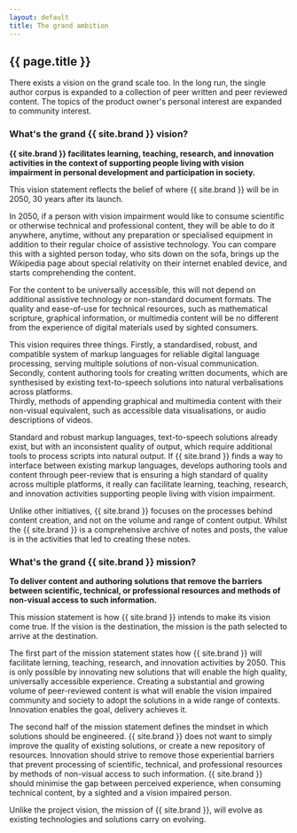 ```yaml
---
layout: default
title: The grand ambition
---
```


## {{ page.title }}

There exists a vision on the grand scale too.
In the long run, the single author corpus is expanded to a collection of peer written and peer reviewed content.
The topics of the product owner's personal interest are expanded to community interest.

### What's the grand {{ site.brand }} vision?

**{{ site.brand }} facilitates learning, teaching, research, and innovation activities in the context of supporting people living with vision impairment in personal development and participation in society.**

This vision statement reflects the belief of where {{ site.brand }} will be in 2050, 30 years after its launch.

In 2050, if a person with vision impairment would like to consume scientific or otherwise technical and professional content, they will be able to do it anywhere, anytime, without any preparation or specialised equipment in addition to their regular choice of assistive technology.
You can compare this with a sighted person today, who sits down on the sofa, brings up the Wikipedia page about special relativity on their internet enabled device, and starts comprehending the content.

For the content to be universally accessible, this will not depend on additional assistive technology or non-standard document formats.
The quality and ease-of-use for technical resources, such as mathematical scripture, graphical information, or multimedia content will be no different from the experience of digital materials used by sighted consumers.

This vision requires three things.
Firstly, a standardised, robust, and compatible system of  markup languages for reliable digital language processing, serving multiple solutions of non-visual communication.  
Secondly, content authoring tools for creating written documents, which are synthesised by existing text-to-speech solutions into natural verbalisations across platforms.  
Thirdly, methods of appending graphical and multimedia content with their non-visual equivalent, such as accessible data visualisations, or audio descriptions of videos.

Standard and robust markup languages, text-to-speech solutions already exist, but with an inconsistent quality of output, which require additional tools to process scripts into natural output.
If {{ site.brand }} finds a way to interface between existing markup languages, develops authoring tools and content through peer-review that is ensuring a high standard of quality across multiple platforms, it really can facilitate learning, teaching, research, and innovation activities supporting people living with vision impairment. 

Unlike other initiatives, {{ site.brand }} focuses on the processes behind content creation, and not on the volume and range of content output. Whilst the {{ site.brand }} is a comprehensive archive of notes and posts, the value is in the activities that led to creating these notes.

<!--
If this vision is hard to believe in, [watch  the Macintosh introduce itself in 1984](https://www.youtube.com/watch?v=2B-XwPjn9YY) using text-to-speech solutions, and how far natural language processing and synthetic speech has developed, to become responsive, naturally speaking [voice assistants present in our homes](http://emosamples.syntheticspeech.de). Also, remember that the widely used markup language - [TeX](https://www.tug.org/whatis.html) - was developed throughout the 1980s, with a version usable on personal computers by the early 90s, i.e. roughly 30 years ago.
-->

### What's the grand {{ site.brand }} mission?

**To deliver content and authoring solutions that remove the barriers between scientific, technical, or professional resources and methods of non-visual access to such information.**

This mission statement is how {{ site.brand }} intends to make its vision come true.
If the vision is the destination, the mission is the path selected to arrive at the destination.

The first part of the mission statement states how {{ site.brand }} will facilitate lerning, teaching, research, and innovation activities by 2050.
This is only possible by innovating new solutions that will enable the high quality, universally accessible experience.
Creating a substantial and growing volume of peer-reviewed content is what will enable the vision impaired community and society to adopt the solutions in a wide range of contexts.
Innovation enables the goal, delivery achieves it.

The second half of the mission statement defines the mindset in which solutions should be engineered.
{{ site.brand }} does not want to simply improve the quality of existing solutions, or create a new repository of resources.
Innovation should strive to remove those experiential barriers that prevent processing of scientific, technical, and professional resources by methods of non-visual access to such information.
{{ site.brand }} should minimise the gap between perceived experience, when consuming technical content, by a sighted and a vision impaired person.

Unlike the project vision, the mission of {{ site.brand }},  will evolve as existing technologies and solutions carry on evolving.